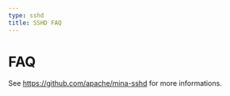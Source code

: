 ```yaml
---
type: sshd
title: SSHD FAQ
---
```


# FAQ

See https://github.com/apache/mina-sshd for more informations.

